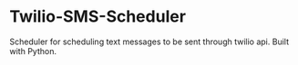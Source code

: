 # Twilio-SMS-Scheduler
Scheduler for scheduling text messages to be sent through twilio api. Built with Python.
